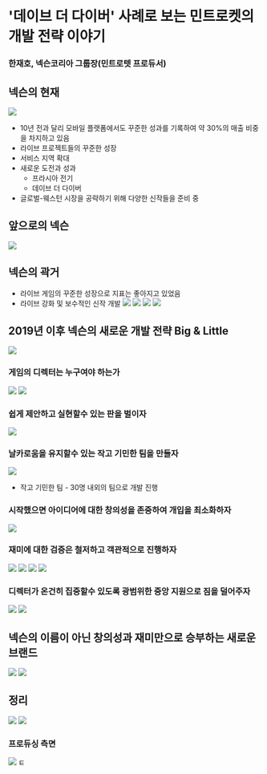 # '데이브 더 다이버' 사례로 보는 민트로켓의 개발 전략 이야기
### 한재호, 넥슨코리아 그룹장(민트로텟 프로듀서)

## 넥슨의 현재
![](static/mintrocket/image1)
* 10년 전과 달리 모바일 플랫폼에서도 꾸준한 성과를 기록하여 약 30%의 매출 비중을 차지하고 있음
* 라이브 프로젝트들의 꾸준한 성장
* 서비스 지역 확대
* 새로운 도전과 성과
  * 프라시아 전기
  * 데이브 더 다이버
* 글로벌-웨스턴 시장을 공략하기 위해 다양한 신작들을 준비 중

## 앞으로의 넥슨
![](static/mintrocket/image2)

## 넥슨의 곽거
* 라이브 게임의 꾸준한 성장으로 지표는 좋아지고 있었음
* 라이브 강화 및 보수적인 신작 개발
  ![](static/mintrocket/image3)
  ![](static/mintrocket/image4)
  ![](static/mintrocket/image5)
  ![](static/mintrocket/image6)

## 2019년 이후 넥슨의 새로운 개발 전략 Big & Little
![](static/mintrocket/image7)
### 게임의 디렉터는 누구여야 하는가
![](static/mintrocket/image8)
![](static/mintrocket/image9)
### 쉽게 제안하고 실현할수 있는 판을 벌이자
![](static/mintrocket/image10)
### 날카로움을 유지할수 있는 작고 기민한 팀을 만들자
![](static/mintrocket/image11)
* 작고 기민한 팀 - 30명 내외의 팀으로 개발 진행
### 시작했으면 아이디어에 대한 창의성을 존중하여 개입을 최소화하자
![](static/mintrocket/image12)
### 재미에 대한 검증은 철저하고 객관적으로 진행하자
![](static/mintrocket/image13)
![](static/mintrocket/image14)
![](static/mintrocket/image15)
![](static/mintrocket/image16)
### 디렉터가 온건히 집중할수 있도록 광범위한 중앙 지원으로 짐을 덜어주자
![](static/mintrocket/image17)
![](static/mintrocket/image18)

## 넥슨의 이름이 아닌 창의성과 재미만으로 승부하는 새로운 브랜드
![](static/mintrocket/image19)
![](static/mintrocket/image20)

## 정리
![](static/mintrocket/image21)
![](static/mintrocket/image22)
### 프로듀싱 측면
![](static/mintrocket/image23)
                                                                                                                                                                          ㅌ  

